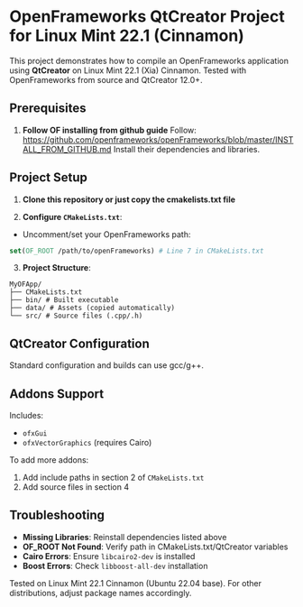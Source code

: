 # OpenFrameworks QtCreator Project for Linux Mint 22.1 (Cinnamon)

This project demonstrates how to compile an OpenFrameworks application using **QtCreator** on Linux Mint 22.1 (Xia) Cinnamon. Tested with OpenFrameworks from source and QtCreator 12.0+.

## Prerequisites

1. **Follow OF installing from github guide**
Follow: https://github.com/openframeworks/openFrameworks/blob/master/INSTALL_FROM_GITHUB.md
Install their dependencies and libraries.

## Project Setup

1. **Clone this repository or just copy the cmakelists.txt file**

2. **Configure `CMakeLists.txt`**:
- Uncomment/set your OpenFrameworks path:
```cmake
set(OF_ROOT /path/to/openFrameworks) # Line 7 in CMakeLists.txt
```

3. **Project Structure**:
```
MyOFApp/
├── CMakeLists.txt
├── bin/ # Built executable
├── data/ # Assets (copied automatically)
└── src/ # Source files (.cpp/.h)
```

## QtCreator Configuration

Standard configuration and builds can use gcc/g++.

## Addons Support
Includes:
- `ofxGui`
- `ofxVectorGraphics` (requires Cairo)

To add more addons:
1. Add include paths in section 2 of `CMakeLists.txt`
2. Add source files in section 4

## Troubleshooting

- **Missing Libraries**: Reinstall dependencies listed above
- **OF_ROOT Not Found**: Verify path in CMakeLists.txt/QtCreator variables
- **Cairo Errors**: Ensure `libcairo2-dev` is installed
- **Boost Errors**: Check `libboost-all-dev` installation

Tested on Linux Mint 22.1 Cinnamon (Ubuntu 22.04 base). For other distributions, adjust package names accordingly.
```
